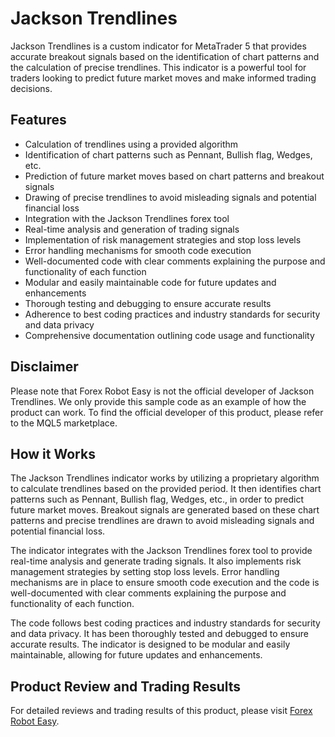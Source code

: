 # Jackson Trendlines

Jackson Trendlines is a custom indicator for MetaTrader 5 that provides accurate breakout signals based on the identification of chart patterns and the calculation of precise trendlines. This indicator is a powerful tool for traders looking to predict future market moves and make informed trading decisions.

## Features

- Calculation of trendlines using a provided algorithm
- Identification of chart patterns such as Pennant, Bullish flag, Wedges, etc.
- Prediction of future market moves based on chart patterns and breakout signals
- Drawing of precise trendlines to avoid misleading signals and potential financial loss
- Integration with the Jackson Trendlines forex tool
- Real-time analysis and generation of trading signals
- Implementation of risk management strategies and stop loss levels
- Error handling mechanisms for smooth code execution
- Well-documented code with clear comments explaining the purpose and functionality of each function
- Modular and easily maintainable code for future updates and enhancements
- Thorough testing and debugging to ensure accurate results
- Adherence to best coding practices and industry standards for security and data privacy
- Comprehensive documentation outlining code usage and functionality

## Disclaimer

Please note that Forex Robot Easy is not the official developer of Jackson Trendlines. We only provide this sample code as an example of how the product can work. To find the official developer of this product, please refer to the MQL5 marketplace.

## How it Works

The Jackson Trendlines indicator works by utilizing a proprietary algorithm to calculate trendlines based on the provided period. It then identifies chart patterns such as Pennant, Bullish flag, Wedges, etc., in order to predict future market moves. Breakout signals are generated based on these chart patterns and precise trendlines are drawn to avoid misleading signals and potential financial loss.

The indicator integrates with the Jackson Trendlines forex tool to provide real-time analysis and generate trading signals. It also implements risk management strategies by setting stop loss levels. Error handling mechanisms are in place to ensure smooth code execution and the code is well-documented with clear comments explaining the purpose and functionality of each function.

The code follows best coding practices and industry standards for security and data privacy. It has been thoroughly tested and debugged to ensure accurate results. The indicator is designed to be modular and easily maintainable, allowing for future updates and enhancements.

## Product Review and Trading Results

For detailed reviews and trading results of this product, please visit [Forex Robot Easy](https://forexroboteasy.com/forex-robot-review/jackson-trendlines-review-accurate-forex-tool-for-breakout-signals/).
